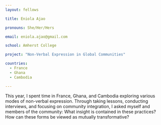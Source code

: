 ```yaml
---
layout: fellows

title: Eniola Ajao

pronouns: She/Her/Hers

email: eniola.ajao@gmail.com

school: Amherst College

project: "Non-Verbal Expression in Global Communities"

countries:
  - France
  - Ghana
  - Cambodia

---
```


This year, I spent time in France, Ghana, and Cambodia exploring various modes of non-verbal expression. Through taking lessons, conducting interviews, and focusing on community integration, I asked myself and members of the community: What insight is contained in these practices? How can these forms be viewed as mutually transformative?
